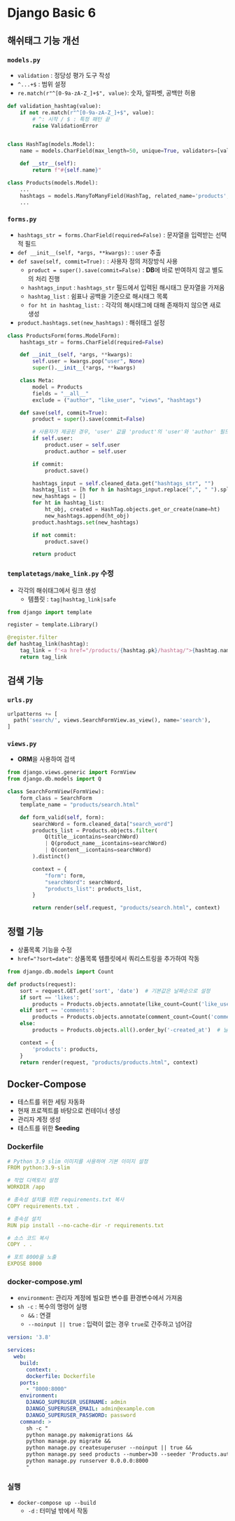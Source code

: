 # Django Basic 6

## 해쉬태그 기능 개선

### `models.py`
- `validation` : 정당성 평가 도구 작성
- `^...+$` : 범위 설정
- `re.match(r"^[0-9a-zA-Z_]+$", value)`: 숫자, 알파벳, 공백만 허용

```py
def validation_hashtag(value):
    if not re.match(r"^[0-9a-zA-Z_]+$", value):
        # ^: 시작 / $ : 특정 패턴 끝
        raise ValidationError


class HashTag(models.Model):
    name = models.CharField(max_length=50, unique=True, validators=[validation_hashtag])

    def __str__(self):
        return f"#{self.name}"

class Products(models.Model):
    ...
    hashtags = models.ManyToManyField(HashTag, related_name='products', blank=True)
    ...
```

### `forms.py`
- `hashtags_str = forms.CharField(required=False)` : 문자열을 입력받는 선택적 필드
- `def __init__(self, *args, **kwargs):` : `user` 추출
- `def save(self, commit=True):` : 사용자 정의 저장방식 사용
  - `product = super().save(commit=False)` : **DB**에 바로 반여하지 않고 별도의 처리 진행
  - `hashtags_input` : `hashtags_str` 필드에서 입력된 해시태그 문자열을 가져옴
  - `hashtag_list` : 쉼표나 공백을 기준으로 해시태그 목록
  - `for ht in hashtag_list:` : 각각의 해시태그에 대해 존재하지 않으면 새로 생성
- `product.hashtags.set(new_hashtags)` : 해쉬태그 설정

```py
class ProductsForm(forms.ModelForm):
    hashtags_str = forms.CharField(required=False)

    def __init__(self, *args, **kwargs):
        self.user = kwargs.pop("user", None)
        super().__init__(*args, **kwargs)

    class Meta:
        model = Products
        fields = "__all__"
        exclude = ("author", "like_user", "views", "hashtags")

    def save(self, commit=True):
        product = super().save(commit=False)

        # 사용자가 제공된 경우, 'user' 값을 'product'의 'user'와 'author' 필드에 할당
        if self.user:
            product.user = self.user
            product.author = self.user

        if commit:
            product.save()

        hashtags_input = self.cleaned_data.get("hashtags_str", "")
        hashtag_list = [h for h in hashtags_input.replace(",", " ").split() if h]
        new_hashtags = []
        for ht in hashtag_list:
            ht_obj, created = HashTag.objects.get_or_create(name=ht)
            new_hashtags.append(ht_obj)
        product.hashtags.set(new_hashtags)

        if not commit:
            product.save()

        return product
```

### `templatetags/make_link.py` 수정
- 각각의 해쉬태그에서 링크 생성
  - 템플릿 : `tag|hashtag_link|safe`
```py
from django import template

register = template.Library()

@register.filter
def hashtag_link(hashtag):
    tag_link = f'<a href="/products/{hashtag.pk}/hashtag/">{hashtag.name}</a>'
    return tag_link
```

## 검색 기능

### `urls.py`

```py
urlpatterns += [
  path('search/', views.SearchFormView.as_view(), name='search'),
]
```

### `views.py`
- **ORM**을 사용하여 검색

```py
from django.views.generic import FormView
from django.db.models import Q

class SearchFormView(FormView):
    form_class = SearchForm
    template_name = "products/search.html"

    def form_valid(self, form):
        searchWord = form.cleaned_data["search_word"]
        products_list = Products.objects.filter(
            Q(title__icontains=searchWord)
            | Q(product_name__icontains=searchWord)
            | Q(content__icontains=searchWord)
        ).distinct()

        context = {
            "form": form,
            "searchWord": searchWord,
            "products_list": products_list,
        }

        return render(self.request, "products/search.html", context)
```

## 정렬 기능
- 상품목록 기능을 수정
- `href="?sort=date"`: 상품목록 템플릿에서 쿼리스트링을 추가하여 작동

```py
from django.db.models import Count

def products(request):
    sort = request.GET.get('sort', 'date')  # 기본값은 날짜순으로 설정
    if sort == 'likes':
        products = Products.objects.annotate(like_count=Count('like_user')).order_by('-like_count', '-created_at')  # 좋아요 순으로 정렬
    elif sort == 'comments':
        products = Products.objects.annotate(comment_count=Count('comments')).order_by('-comment_count', '-created_at')  # 댓글 순으로 정렬
    else:  
        products = Products.objects.all().order_by('-created_at')  # 날짜 순으로 정렬

    context = {
        'products': products,
    }
    return render(request, "products/products.html", context)
```

## Docker-Compose
- 테스트를 위한 세팅 자동화
- 현재 프로젝트를 바탕으로 컨테이너 생성
- 관리자 계정 생성
- 테스트를 위한 **Seeding**

### Dockerfile

```yml
# Python 3.9 slim 이미지를 사용하여 기본 이미지 설정
FROM python:3.9-slim

# 작업 디렉토리 설정
WORKDIR /app

# 종속성 설치를 위한 requirements.txt 복사
COPY requirements.txt .

# 종속성 설치
RUN pip install --no-cache-dir -r requirements.txt

# 소스 코드 복사
COPY . .

# 포트 8000을 노출
EXPOSE 8000
```

### docker-compose.yml
- `environment`: 관리자 계정에 빌요한 변수를 환경변수에서 가져옴
- `sh -c` : 복수의 명령어 실행
  - `&&` : 연결
  - `--noinput || true` : 입력이 없는 경우 `true`로 간주하고 넘어감

```yml
version: '3.8'

services:
  web:
    build:
      context: .
      dockerfile: Dockerfile
    ports:
      - "8000:8000"
    environment:
      DJANGO_SUPERUSER_USERNAME: admin
      DJANGO_SUPERUSER_EMAIL: admin@example.com
      DJANGO_SUPERUSER_PASSWORD: password
    command: >
      sh -c "
      python manage.py makemigrations &&
      python manage.py migrate &&
      python manage.py createsuperuser --noinput || true &&
      python manage.py seed products --number=30 --seeder 'Products.author_id' 1 &&
      python manage.py runserver 0.0.0.0:8000
      "
```

### 실행
- `docker-compose up --build`
  - `-d` : 터미널 밖에서 작동